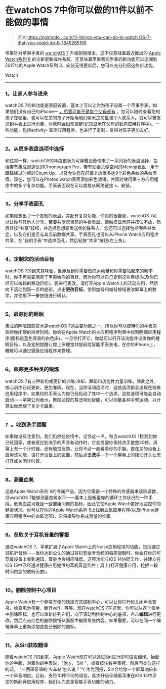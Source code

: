 # 在watchOS 7中你可以做的11件以前不能做的事情

> 原文:[https://gizmodo . com/11-things-you-can-do-in-watch OS-7-that-you-could-do-b-1845265195](https://gizmodo.com/11-things-you-can-do-in-watchos-7-that-you-couldnt-do-b-1845265195)

苹果针对苹果手表的 [wa tchOS 7](https://gizmodo.com/watchos-7-is-the-dystopian-software-upgrade-i-didnt-kno-1844500201) 升级刚刚推出，这不仅意味着最近推出的 [Apple Watch系列 6](https://gizmodo.com/the-best-smartwatch-you-can-buy-is-also-an-underwhelmin-1845203547) 的全新更新操作系统，还意味着苹果智能手表的新功能可以追溯到2017年的Apple Watch系列 3。安装无线更新后，您可以充分利用这些新功能。

Watch

* * *

### **1。让家人参与进来**

watchOS 7的新功能是家庭设置，基本上可以让你为孩子设置一个苹果手表，如果他们没有自己的iPhone— [，尽管可能不是每个父母都有](https://gizmodo.com/parents-agree-dont-give-your-kids-an-apple-watch-1845096602) 。您可以随时查看您的孩子在哪里，也可以在您的孩子开始与他们聊天之前批准个人联系人。钱可以被发送到手表上进行消费，付款时会出现提醒(记录显示在父母的钱包应用程序中)。一些功能，包括activity- 监测应用程序，也进行了定制，变得对孩子更加友好。

* * *

### **2。从更多表盘选项中选择**

和往常一样，watchOS的年度更新为可穿戴设备带来了一系列新的表盘选择，包括带有集成测速仪的Chronograph Pro，带有动画头像空间的Memoji表盘，用于跟踪经过时间的Count Up，以及允许您在屏幕上放置多达9个彩色条纹的条纹表盘。现在，您可以在Photos watch表面添加彩色滤镜，并同时使用第三方应用程序中的多个复杂功能。手表表面现在可以直接从网络链接 s、安装。

* * *

### **3。分享手表面孔**

如果你想出了一个定制的表盘，并配有复杂功能，你真的很自豪，watchOS 7可以让你与其他人分享。若要共享您当前的手表表盘，请触摸显示屏并按住不放，然后轻按“共享”按钮，并选择您想要发送给的联系人。您还可以选择包括哪些并发症，以及它们是否与其当前数据共享。手表面孔也可以从iPhone Watch应用程序共享，在“我的手表”中选择面孔，然后轻按“共享”按钮(右上角)。

* * *

### **4。定制您的活动目标**

watchOS 7的到来意味着，当涉及到你需要做的运动量和你需要站起来的频率时，你不再需要满足于苹果给你的目标，因为你可以自己定制这些目标(以及你已经可以编辑的移动目标)。要进行更改，请打开Apple Watch上的活动应用，然后向下滚动到第一页的底部，点击**更改目标**。使用加号和减号按钮更改屏幕上的数字，并使用**下一步**按钮进行确认。

* * *

### **5。跟踪你的睡眠**

集成的睡眠跟踪技术是watchOS 7的主要功能之一，所以你可以使用你的手表来监控你闭眼的持续时间。你会在Apple Watch的主应用程序列表中找到睡眠应用程序(图标是蓝色背景的白色床)，一旦你打开它，你就可以打开该功能并设置你的睡眠目标，以及定制提醒让你上床睡觉并提前给智能手表充电。在你的iPhone上，睡眠可以通过健康应用程序来管理。

* * *

### **6。跟踪更多种类的锻炼**

watchOS 7有三种新的或更新的训练:冷却、舞蹈和功能性力量训练。除此之外，核心训练已经更新，更加准确。现在，当你滚动选项时，这些选项都会出现在锻炼应用程序中，如果你的手表认为你已经启动了其中一个选项，这些选项可能会自动启动——苹果公司表示，舞蹈监控的算法特别智能，可以测量各种手臂运动，以计算出你燃烧了多少卡路里。

* * *

### 7 .**。收到洗手提醒**

如果你没有注意到，我们仍然在疫情中，记住这一点，每当watchOS 7检测到你已经回家，或者感应到洗手的声音和动作时，它会提醒你保持洗手整整20秒。屏幕上有一个计时器，还有触觉反馈，让你不必一直看着你的手腕。要在您的设备上启用该功能，请打开设备上的设置，然后点击**洗手**—下一个屏幕上的拨动开关让您打开或关闭计时器。

* * *

### **8。测量血氧**

这是Apple Watch系列 6的专属产品，因为它需要一个特殊的传感器来读取读数，但watchOS 7能够测量血氧水平——基本上是衡量你的循环工作状况的一种手段。低氧血症可能是一些健康问题的指标，因此它使Apple Watch更好地监控你的健康状况。你可以在你的Apple Watch系列 6上找到血氧应用程序(以及iPhone健康应用程序中的血氧选项)，它将指导你完成测量的步骤。

* * *

### **9。获取关于耳机音量的警报**

通过watchOS 7，苹果扩展了Apple Watch上的Noise应用程序的功能，包括通过耳机听音频——当你达到公认的通过耳机安全听音频的每周限制时，你会在你的可穿戴设备上收到通知，音量也会相应降低。这项功能与iOS 14协同工作，并建立在iOS 13中已经通过健康应用提供的耳机音量监控工具上(打开健康应用，挖掘一段时间内您的收听历史)。

* * *

### 10。删除控制中心项目

Apple Watch有一个非常方便的快捷方式控制中心，可以让你打开和关闭声音警报，检查电池电量，断开wifi，等等。现在watchOS 7在这里，你可以从这个菜单中删除图标，也可以重新排列它们。向下滚动到控制中心的底部，点击**编辑**进行更改，然后点击红色的删除按钮从面板中删除某些内容。如果需要，可以在同一个编辑屏幕上重新添加这些已删除的图标。

* * *

### **11。从Siri获取翻译**

随着watchOS 7的到来，Apple Watch现在可以通过Siri进行即时语言翻译。抬起你的手腕，对着你的手表说，"他 y， Siri "，或者按住数字表冠，然后问类似这样的话， "H 西班牙语的‘火车站’怎么说？"Y 作为回报，Siri会给你一个屏幕响应和一个声音响应。目前，支持10种不同的语言。此次升级伴随着苹果在iOS 14中添加的新翻译应用程序，我们认为这是智能手表功能的动力。